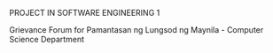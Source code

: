 PROJECT IN SOFTWARE ENGINEERING 1

Grievance Forum for Pamantasan ng Lungsod ng Maynila - Computer Science Department
